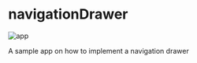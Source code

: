 # navigationDrawer

![app](https://user-images.githubusercontent.com/17732781/55874700-6e475700-5b93-11e9-92d7-2a54aed3b9cb.gif)

A sample app on how to implement a navigation drawer
